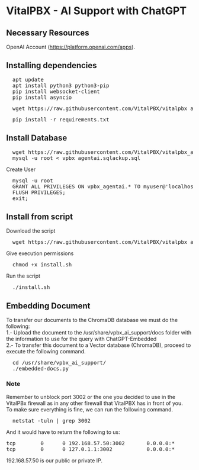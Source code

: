 # VitalPBX - AI Support with ChatGPT

## Necessary Resources
OpenAI Account (https://platform.openai.com/apps).

## Installing dependencies
<pre>
  apt update
  apt install python3 python3-pip
  pip install websocket-client
  pip install asyncio
</pre>

<pre>
  wget https://raw.githubusercontent.com/VitalPBX/vitalpbx_ai_support/main/requirements.txt
</pre>

<pre>
  pip install -r requirements.txt
</pre>

## Install Database
<pre>
  wget https://raw.githubusercontent.com/VitalPBX/vitalpbx_agent_ai_chatgpt/main/vpbx_agentai.sql
  mysql -u root < vpbx_agentai.sqlackup.sql
</pre>

Create User
<pre>
  mysql -u root
  GRANT ALL PRIVILEGES ON vpbx_agentai.* TO myuser@'localhost' IDENTIFIED BY 'mypassword';
  FLUSH PRIVILEGES;
  exit;
</pre>

## Install from script
Download the script
<pre>
  wget https://raw.githubusercontent.com/VitalPBX/vitalpbx_agent_ai_chatgpt/main/install.sh
</pre>

Give execution permissions
<pre>
  chmod +x install.sh
</pre>

Run the script
<pre>
  ./install.sh
</pre>

## Embedding Document
To transfer our documents to the ChromaDB database we must do the following:<br>
1.- Upload the document to the /usr/share/vpbx_ai_support/docs folder with the information to use for the query with ChatGPT-Embedded<br>
2.- To transfer this document to a Vector database (ChromaDB), proceed to execute the following command.
<pre>
  cd /usr/share/vpbx_ai_support/
  ./embedded-docs.py
</pre>

### Note
Remember to unblock port 3002 or the one you decided to use in the VitalPBx firewall as in any other firewall that VitalPBX has in front of you.<br>
To make sure everything is fine, we can run the following command.
<pre>
  netstat -tuln | grep 3002
</pre>
And it would have to return the following to us:
<pre>
tcp        0      0 192.168.57.50:3002       0.0.0.0:*               LISTEN     
tcp        0      0 127.0.1.1:3002           0.0.0.0:*               LISTEN  
</pre>
192.168.57.50 is our public or private IP.
